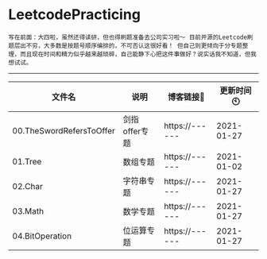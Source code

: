# LeetcodePracticing
`写在前面：大四啦，虽然还得读研，但也得刷题准备去公司实习啦～
目前开源的Leetcode刷题层出不穷，大多数是按题号顺序编排的，不可否认这很好看！
但自己则更倾向于分专题整理，而且现在时间和精力似乎越来越琐碎，自己能静下心把这件事做好？说实话我不知道，但我想试试。`

---
| 文件名 | 说明 | 博客链接🔗 | 更新时间🕙 |
| -------- | ----------- | ----- | ----- |
| 00.TheSwordRefersToOffer | 剑指offer专题 | https://------ | 2021-01-27 |
| 01.Tree | 数组专题 | https://------ | 2021-01-02 |
| 02.Char | 字符串专题 | https://------ | 2021-01-27 |
| 03.Math | 数学专题 | https://------ | 2021-01-27 |
| 04.BitOperation | 位运算专题 | https://------ | 2021-01-27 |





